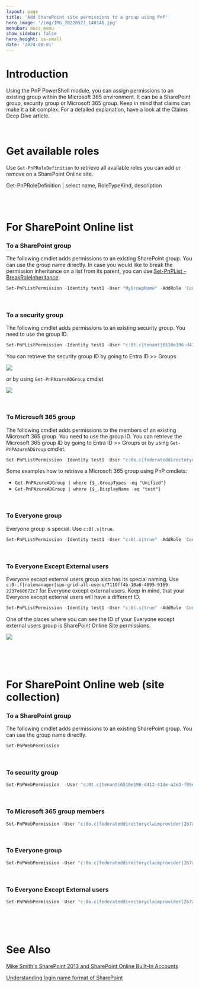 ```yaml
---
layout: page
title: 'Add SharePoint site permissions to a group using PnP'
hero_image: '/img/IMG_20220521_140146.jpg'
menubar: docs_menu
show_sidebar: false
hero_height: is-small
date: '2024-08-01'
---
```



# Introduction
Using the PnP PowerShell module, you can assign permissions to an existing group within the Microsoft 365 environment. It can be a SharePoint group, security group or Microsoft 365 group. Keep in mind that claims can make it a bit complex. For a detailed explanation, have a look at the Claims Deep Dive article.

<br/>

# Get available roles

Use `Get-PnPRoleDefinition` to retrieve all available roles you can add or remove on a SharePoint Online site.

Get-PnPRoleDefinition | select name, RoleTypeKind, description

<br/><br/>

# For SharePoint Online list


### To a SharePoint group
The following cmdlet adds permissions to an existing SharePoint group. You can use the group name directly. In case you would like to break the permission inheritance on a list from its parent, you can use [Set-PnPList -BreakRoleInheritance](Set-PnPList.md#-breakroleinheritance).

```powershell
Set-PnPListPermission -Identity test1 -User "MyGroupName" -AddRole 'Contribute'
```

<br/>

### To a security group
The following cmdlet adds permissions to an existing security group. You need to use the group ID.

```powershell
Set-PnPListPermission -Identity test1 -User "c:0t.c|tenant|6510e196-d412-41de-a2e3-f99e8c0ffb4a" -AddRole 'Contribute'
```

You can retrieve the security group ID by going to Entra ID >> Groups 

<img src="/articles/images/addpermtogroup.png"><br/>

or by using `Get-PnPAzureADGroup` cmdlet

<img src="/articles/images/addpermtogroup2.png"><br/>

<br/>

### To Microsoft 365 group
The following cmdlet adds permissions to the members of an existing Microsoft 365 group. You need to use the group ID. You can retrieve the Microsoft 365 group ID by going to Entra ID >> Groups  or by using `Get-PnPAzureADGroup` cmdlet.

```powershell
Set-PnPListPermission -Identity test1 -User "c:0o.c|federateddirectoryclaimprovider|2b7a7a59-7c52-4e42-a8f9-0675fe1ab62a" -AddRole 'Contribute'
```

Some examples how to retrieve a Microsoft 365 group using PnP cmdlets:

* ```Get-PnPAzureADGroup | where {$_.GroupTypes -eq "Unified"}```
* ```Get-PnPAzureADGroup | where {$_.DisplayName -eq "test"}```


<br/>

### To Everyone group
Everyone group is special. Use `c:0(.s|true`.

```powershell
Set-PnPListPermission -Identity test1 -User "c:0(.s|true" -AddRole 'Contribute'
```

<br/>

### To Everyone Except External users

Everyone except external users group also has its special naming. Use `c:0-.f|rolemanager|spo-grid-all-users/7110ff4b-10a6-4895-9169-2237e60672c7` for Everyone except external users. Keep in mind, that your Everyone except external users will have a different ID.

```powershell
Set-PnPListPermission -Identity test1 -User "c:0(.s|true" -AddRole 'Contribute'
```

One of the places where you can see the ID of your Everyone except external users group is SharePoint Online Site permissions.

 <img src="/articles/images/addpermtogroup5.png"><br/>
 
<br/><br/><br/>


# For SharePoint Online web (site collection)

### To a SharePoint group
The following cmdlet adds permissions to an existing SharePoint group. You can use the group name directly.

```powershell
Set-PnPWebPermission
```

<br/>

### To security group

```powershell
Set-PnPWebPermission  -User "c:0t.c|tenant|6510e196-d412-41de-a2e3-f99e8c0ffb4a" -AddRole 'Contribute'
```

<br/>

### To Microsoft 365 group members

```powershell
Set-PnPWebPermission -User "c:0o.c|federateddirectoryclaimprovider|2b7a7a59-7c52-4e42-a8f9-0675fe1ab62a" -AddRole 'Contribute'
```

<br/>

### To Everyone group

```powershell
Set-PnPWebPermission -User "c:0o.c|federateddirectoryclaimprovider|2b7a7a59-7c52-4e42-a8f9-0675fe1ab62a" -AddRole 'Contribute'
```

<br/>

### To Everyone Except External users

```powershell
Set-PnPWebPermission -User "c:0o.c|federateddirectoryclaimprovider|2b7a7a59-7c52-4e42-a8f9-0675fe1ab62a" -AddRole 'Contribute'
```

<br/><br/><br/>

# See Also

[Mike Smith's SharePoint 2013 and SharePoint Online Built-In Accounts ](https://techtrainingnotes.blogspot.com/2016/03/sharepoint-2013-and-sharepoint-online.html)

[Understanding login name format of SharePoint](https://learn.microsoft.com/en-us/answers/questions/349797/understanding-login-name-format-of-sharepoint)
